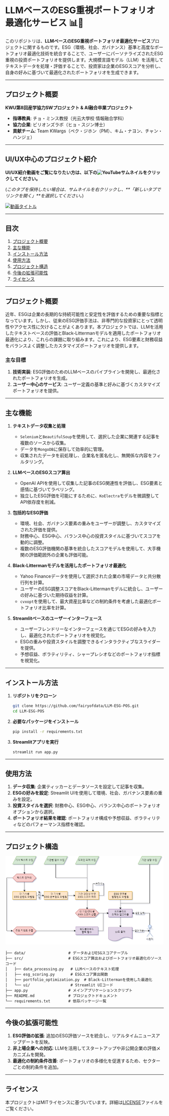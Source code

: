 # LLMベースのESG重視ポートフォリオ最適化サービス 📊🌱

このリポジトリは、**LLMベースのESG重視ポートフォリオ最適化サービス**プロジェクトに関するものです。ESG（環境、社会、ガバナンス）基準と高度なポートフォリオ最適化技術を統合することで、ユーザーにパーソナライズされたESG重視の投資ポートフォリオを提供します。大規模言語モデル（LLM）を活用してテキストデータを処理・評価することで、投資家は企業のESGスコアを分析し、自身の好みに基づいて最適化されたポートフォリオを生成できます。

---

## プロジェクト概要  
**KWU第8回産学協力SWプロジェクト & AI融合卒業プロジェクト**  
- **指導教員**: チョ・ミンス教授（光云大學校 情報融合学科）  
- **協力企業**: ビリオンズラボ（ヒョ・スジン博士）  
- **貢献チーム**: Team KWargs（ペク・ジホン（PM）、キム・ナヨン、チャン・ハンジェ）  

---

## UI/UX中心のプロジェクト紹介  
**UI/UX紹介動画をご覧になりたい方は、以下の![YouTube](https://img.shields.io/badge/YouTube-%23FF0000.svg?style=for-the-badge&logo=YouTube&logoColor=white)サムネイルをクリックしてください。**  

(*このタブを保持したい場合は、サムネイルを右クリックし、**「新しいタブでリンクを開く」**を選択してください。*)  

[![動画タイトル](https://img.youtube.com/vi/kHAtgLC4PJY/0.jpg)](https://www.youtube.com/watch?v=kHAtgLC4PJY)  

---

## 目次  
1. [プロジェクト概要](#プロジェクト概要)  
2. [主な機能](#主な機能)  
3. [インストール方法](#インストール方法)  
4. [使用方法](#使用方法)  
5. [プロジェクト構造](#プロジェクト構造)  
6. [今後の拡張可能性](#今後の拡張可能性)  
7. [ライセンス](#ライセンス)  

---

## プロジェクト概要  
近年、ESGは企業の長期的な持続可能性と安定性を評価するための重要な指標となっています。しかし、従来のESG評価手法は、非専門的な投資家にとって透明性やアクセス性に欠けることがよくあります。本プロジェクトでは、LLMを活用したテキストベースの評価とBlack-Littermanモデルを適用したポートフォリオ最適化により、これらの課題に取り組みます。これにより、ESG要素と財務収益をバランスよく調整したカスタマイズポートフォリオを提供します。

### 主な目標  
1. **技術実装**: ESG評価のためのLLMベースのパイプラインを開発し、最適化されたポートフォリオを生成。  
2. **ユーザー中心のサービス**: ユーザー定義の基準と好みに基づくカスタマイズポートフォリオを提供。  

---

## 主な機能  
1. **テキストデータ収集と処理**  
   - `Selenium`と`BeautifulSoup`を使用して、選択した企業に関連する記事を複数のソースから収集。  
   - データを`MongoDB`に保存して効率的に管理。  
   - 収集されたデータを前処理し、企業名を匿名化し、無関係な内容をフィルタリング。  

2. **LLMベースのESGスコア算出**  
   - OpenAI APIを使用して収集した記事のESG関連性を評価し、ESG要素と感情に基づいてラベリング。  
   - 独立したESG評価を可能にするために、`KoElectra`モデルを微調整してAPI依存度を削減。  

3. **包括的なESG評価**  
   - 環境、社会、ガバナンス要素の重みをユーザーが調整し、カスタマイズされた評価を提供。  
   - 財務中心、ESG中心、バランス中心の投資スタイルに基づいてスコアを動的に調整。  
   - 複数のESG評価機関の基準を統合したスコアモデルを使用して、大手機関の評価範囲外の企業も評価可能。  

4. **Black-Littermanモデルを活用したポートフォリオ最適化**  
   - Yahoo Financeデータを使用して選択された企業の市場データと共分散行列を計算。  
   - ユーザーのESG調整スコアをBlack-Littermanモデルに統合し、ユーザーの好みに基づいた期待収益を計算。  
   - `cvxopt`を使用して、最大資産比率などの制約条件を考慮した最適化ポートフォリオ比率を計算。  

5. **Streamlitベースのユーザーインターフェース**  
   - ユーザーフレンドリーなインターフェースを通じてESGの好みを入力し、最適化されたポートフォリオを視覚化。  
   - ESGの重みや投資スタイルを調整できるインタラクティブなスライダーを提供。  
   - 予想収益、ボラティリティ、シャープレシオなどのポートフォリオ指標を視覚化。  

---

## インストール方法  
1. **リポジトリをクローン**  
   ```bash  
   git clone https://github.com/fairyofdata/LLM-ESG-POS.git  
   cd LLM-ESG-POS  
   ```  

2. **必要なパッケージをインストール**  
   ```bash  
   pip install -r requirements.txt  
   ```  

3. **Streamlitアプリを実行**  
   ```bash  
   streamlit run app.py  
   ```  

---

## 使用方法  
1. **データ収集**: 企業ティッカーとデータソースを設定して記事を収集。  
2. **ESGの好みを設定**: Streamlit UIを使用して環境、社会、ガバナンス要素の重みを設定。  
3. **投資スタイルを選択**: 財務中心、ESG中心、バランス中心のポートフォリオオプションから選択。  
4. **ポートフォリオ結果を確認**: ポートフォリオ構成や予想収益、ボラティリティなどのパフォーマンス指標を確認。  

---

## プロジェクト構造  
![Architecture](https://github.com/fairyofdata/LLM.ESG.POS/blob/master/%EC%8B%9C%EC%8A%A4%ED%85%9C%20%EA%B5%AC%EC%84%B1%EB%8F%84.drawio.png)  

```plaintext  
├── data/                   # データおよびESGスコアテーブル  
├── src/                    # ESGスコア算出およびポートフォリオ最適化のソースコード  
│   ├── data_processing.py   # LLMベースのテキスト処理  
│   ├── esg_scoring.py       # ESGスコア算出関数  
│   ├── portfolio_optimization.py  # Black-Littermanを使用した最適化  
│   └── ui/                  # Streamlit UIコード  
├── app.py                  # メインアプリケーションスクリプト  
├── README.md               # プロジェクトドキュメント  
└── requirements.txt        # 依存パッケージ一覧  
```  

---

## 今後の拡張可能性  
1. **ESG評価の拡張**: 追加のESG評価ソースを統合し、リアルタイムニュースアップデートを反映。  
2. **非上場企業への対応**: LLMを活用してスタートアップや非公開企業の評価メカニズムを開発。  
3. **最適化の制約条件改善**: ポートフォリオの多様化を促進するため、セクターごとの制約条件を追加。  

---

## ライセンス  
本プロジェクトはMITライセンスに基づいています。詳細は[LICENSE](LICENSE)ファイルをご覧ください。  
